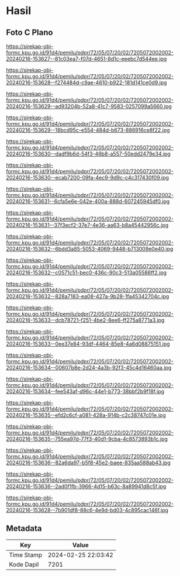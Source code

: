 # Hasil

## Foto C Plano

https://sirekap-obj-formc.kpu.go.id/91d4/pemilu/pdpr/72/05/07/20/02/7205072002002-20240216-153627--81c03ea7-f07d-4651-8d1c-eeebc7d544ee.jpg

https://sirekap-obj-formc.kpu.go.id/91d4/pemilu/pdpr/72/05/07/20/02/7205072002002-20240216-153628--f274484d-c9ae-4610-b922-181d141ce0d9.jpg

https://sirekap-obj-formc.kpu.go.id/91d4/pemilu/pdpr/72/05/07/20/02/7205072002002-20240216-153629--ad93204b-52a8-41c7-9583-0257099a5660.jpg

https://sirekap-obj-formc.kpu.go.id/91d4/pemilu/pdpr/72/05/07/20/02/7205072002002-20240216-153629--18bcd95c-e554-484d-b673-886916ce8f22.jpg

https://sirekap-obj-formc.kpu.go.id/91d4/pemilu/pdpr/72/05/07/20/02/7205072002002-20240216-153630--dadf9b6d-54f3-46b8-a557-50edd2479e34.jpg

https://sirekap-obj-formc.kpu.go.id/91d4/pemilu/pdpr/72/05/07/20/02/7205072002002-20240216-153630--ecab7200-09fa-4ec9-9d9c-c4c317430f09.jpg

https://sirekap-obj-formc.kpu.go.id/91d4/pemilu/pdpr/72/05/07/20/02/7205072002002-20240216-153631--6cfa5e6e-042e-400a-888d-607245945df0.jpg

https://sirekap-obj-formc.kpu.go.id/91d4/pemilu/pdpr/72/05/07/20/02/7205072002002-20240216-153631--37f3ecf2-37e7-4e36-aa63-b8a45442956c.jpg

https://sirekap-obj-formc.kpu.go.id/91d4/pemilu/pdpr/72/05/07/20/02/7205072002002-20240216-153632--6bdd3a85-5053-4069-9448-b713009e0e40.jpg

https://sirekap-obj-formc.kpu.go.id/91d4/pemilu/pdpr/72/05/07/20/02/7205072002002-20240216-153632--c0571c51-bec0-436c-90c3-513a05586ff2.jpg

https://sirekap-obj-formc.kpu.go.id/91d4/pemilu/pdpr/72/05/07/20/02/7205072002002-20240216-153632--828a7183-ea08-427a-9b28-1fa45342704c.jpg

https://sirekap-obj-formc.kpu.go.id/91d4/pemilu/pdpr/72/05/07/20/02/7205072002002-20240216-153633--dcb78721-f251-4be2-8ee6-ff275a8771a3.jpg

https://sirekap-obj-formc.kpu.go.id/91d4/pemilu/pdpr/72/05/07/20/02/7205072002002-20240216-153633--0ee37e84-93df-4464-85e8-4a6d08875151.jpg

https://sirekap-obj-formc.kpu.go.id/91d4/pemilu/pdpr/72/05/07/20/02/7205072002002-20240216-153634--00607b8e-2d24-4a3b-92f3-45c4d16460aa.jpg

https://sirekap-obj-formc.kpu.go.id/91d4/pemilu/pdpr/72/05/07/20/02/7205072002002-20240216-153634--fee543af-d96c-44e1-b773-38bbf2b9f18f.jpg

https://sirekap-obj-formc.kpu.go.id/91d4/pemilu/pdpr/72/05/07/20/02/7205072002002-20240216-153635--efd2c6cf-a081-428a-914b-c2c38747c01e.jpg

https://sirekap-obj-formc.kpu.go.id/91d4/pemilu/pdpr/72/05/07/20/02/7205072002002-20240216-153635--755ea97d-77f3-40d1-9cba-4c8573893b1c.jpg

https://sirekap-obj-formc.kpu.go.id/91d4/pemilu/pdpr/72/05/07/20/02/7205072002002-20240216-153636--82a6da97-b5f8-45e2-baee-835aa588ab43.jpg

https://sirekap-obj-formc.kpu.go.id/91d4/pemilu/pdpr/72/05/07/20/02/7205072002002-20240216-153636--2ad0f1fb-3966-4d15-b63c-8a89941d8c5f.jpg

https://sirekap-obj-formc.kpu.go.id/91d4/pemilu/pdpr/72/05/07/20/02/7205072002002-20240216-153628--7b901df8-88c6-4e9d-bd03-4c895cac146f.jpg


## Metadata

| Key        | Value               |
| ---------- | ------------------- |
| Time Stamp | 2024-02-25 22:03:42 |
| Kode Dapil | 7201                |



